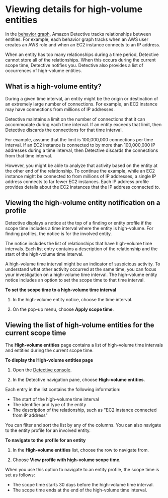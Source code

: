 # Viewing details for high\-volume entities<a name="high-degree-entities"></a>

In the [behavior graph](behavior-graph-data-about.md), Amazon Detective tracks relationships between entities\. For example, each behavior graph tracks when an AWS user creates an AWS role and when an EC2 instance connects to an IP address\.

When an entity has too many relationships during a time period, Detective cannot store all of the relationships\. When this occurs during the current scope time, Detective notifies you\. Detective also provides a list of occurrences of high\-volume entities\.

## What is a high\-volume entity?<a name="high-degree-entity-about"></a>

During a given time interval, an entity might be the origin or destination of an extremely large number of connections\. For example, an EC2 instance may have connections from millions of IP addresses\.

Detective maintains a limit on the number of connections that it can accommodate during each time interval\. If an entity exceeds that limit, then Detective discards the connections for that time interval\.

For example, assume that the limit is 100,000,000 connections per time interval\. If an EC2 instance is connected to by more than 100,000,000 IP addresses during a time interval, then Detective discards the connections from that time interval\.

However, you might be able to analyze that activity based on the entity at the other end of the relationship\. To continue the example, while an EC2 instance might be connected to from millions of IP addresses, a single IP address connects to far fewer EC2 instances\. Each IP address profile provides details about the EC2 instances that the IP address connected to\.

## Viewing the high\-volume entity notification on a profile<a name="high-degree-entity-profile-notification"></a>

Detective displays a notice at the top of a finding or entity profile if the scope time includes a time interval where the entity is high\-volume\. For finding profiles, the notice is for the involved entity\.

The notice includes the list of relationships that have high\-volume time intervals\. Each list entry contains a description of the relationship and the start of the high\-volume time interval\.

A high\-volume time interval might be an indicator of suspicious activity\. To understand what other activity occurred at the same time, you can focus your investigation on a high\-volume time interval\. The high\-volume entity notice includes an option to set the scope time to that time interval\.

**To set the scope time to a high\-volume time interval**

1. In the high\-volume entity notice, choose the time interval\.

1. On the pop\-up menu, choose **Apply scope time**\.

## Viewing the list of high\-volume entities for the current scope time<a name="high-degree-entity-list"></a>

The **High\-volume entities** page contains a list of high\-volume time intervals and entities during the current scope time\.

**To display the High\-volume entities page**

1. Open the [Detective console](https://console.aws.amazon.com/detective/)\.

1. In the Detective navigation pane, choose **High\-volume entities**\.

Each entry in the list contains the following information:
+ The start of the high\-volume time interval
+ The identifier and type of the entity
+ The description of the relationship, such as "EC2 instance connected from IP address"

You can filter and sort the list by any of the columns\. You can also navigate to the entity profile for an involved entity\.

**To navigate to the profile for an entity**

1. In the **High\-volume entities** list, choose the row to navigate from\.

1. Choose **View profile with high\-volume scope time**\.

When you use this option to navigate to an entity profile, the scope time is set as follows:
+ The scope time starts 30 days before the high\-volume time interval\.
+ The scope time ends at the end of the high\-volume time interval\.